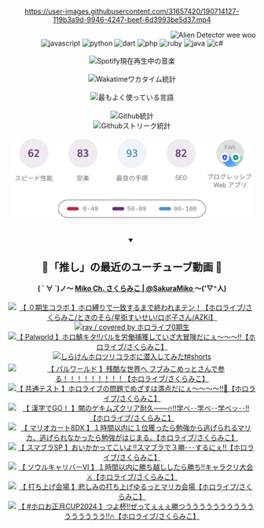 <!-- START: HERO IMAGE GIF ////////// ////////// ////////// -->
<!-- <img src="@/../assets/img/gaming/ghost-of-tsushima.gif" width="100%"  alt="nellyXinwei's Hero Gif Image"/> -->
<!-- END: HERO IMAGE GIF ////////// ////////// ////////// -->

<div align="center" >  
  
<!-- START:ワンピース 第1015話「ルフィはRED ROCを使う」 -->
<https://user-images.githubusercontent.com/31657420/190714127-119b3a9d-9946-4247-beef-6d3993be5d37.mp4>
<!-- END:ワンピース 第1015話「ルフィはRED ROCを使う」 -->

<!-- START:VISITOR COUNTER -->
<div width="100%" align="right">
<img src="https://komarev.com/ghpvc/?username=nellyXinwei&label=🛸&color=grey&style=for-the-badge&labelcolor=ffffff" alt="Alien Detector wee woo"/>
</div>
<!-- END:VISITOR COUNTER -->

<!-- START: PROGRAMMING LANGUAGES -->
<!-- 色彩 Color Scheme:
#961E3A, #8A0D42, #5A0640, #4F265E, #2B355A, #3E759B, #CC4246,
#BB2649, #AD1052, #700750, #633075, #364270, #4E92C2, #FF5357
Sauce: https://www.webcreatorbox.com/inspiration/pantone-2023
-->

<img src="https://img.shields.io/badge/javascript%20-%23BB2649.svg?&style=for-the-badge&logo=javascript&logoColor=white&labelColor=961E3A" alt="javascript"/>
<img src="https://img.shields.io/badge/python%20-%23AD1052.svg?&style=for-the-badge&logo=python&logoColor=white&labelColor=8A0D42" alt="python" />
<img src="https://img.shields.io/badge/dart%20-%23700750.svg?&style=for-the-badge&logo=dart&logoColor=white&labelColor=5A0640" alt="dart"/>
<img src="https://img.shields.io/badge/php%20-%23633075.svg?&style=for-the-badge&logo=php&logoColor=white&labelColor=4F265E" alt="php"/>
<img src="https://img.shields.io/badge/ruby%20-%23364270.svg?&style=for-the-badge&logo=ruby&logoColor=white&labelColor=2B355A" alt="ruby"/>
<img src="https://img.shields.io/badge/java%20-%234E92C2.svg?&style=for-the-badge&logo=openjdk&logoColor=white&labelColor=3E759B" alt="java"/>
<img src="https://img.shields.io/badge/c%23-%23FF5357.svg?style=for-the-badge&logo=c-sharp&logoColor=white&labelColor=CC4246" alt="c#"/>  
<!-- END: PROGRAMMING LANGUAGES -->

<br>
<br>

<!-- START: MUSIC STATUS -->
  <!-- <a href="https://newojima-gsrs-20220114.vercel.app/api/now-playing?open">
    <img src="https://newojima-gsrs-20220114.vercel.app/api/now-playing" alt="Spotify現在再生中の音楽">
  </a> -->
  <img src="https://newojima-grss-20230114.vercel.app/api/spotify?border_color=transparent" alt="Spotify現在再生中の音楽" width="280px">
<!-- END: MUSIC STATUS -->

<br>
<br>

<!-- START: GITHUB STATUS -->
<!-- 色彩 Color Scheme:  #BB2649, #AD1052, #700750, #633075 -->
<img align="center" src="https://newojima-grs-20230109.vercel.app/api/wakatime?username=newojima&layout=compact&langs_count=10&locale=ja&hide_title=false&title_color=fff&hide_border=true&text_color=fff&bg_color=BB2649,BB2649,633075,633075&hide=other,css,html,bash,xml,git%20config,makefile,properties,yaml,markdown,text,json,jsx" alt="Wakatimeワカタイム統計" width="500px"/>

<br>
<br>

<!-- 色彩 Color Scheme:  #633075, #364270, #4E92C2 -->
  <img align="center" src="https://newojima-grs-20230109.vercel.app/api/top-langs?username=newojima&layout=compact&text_color=fff&icon_color=fff&hide_border=true&&locale=ja&hide_title=false&title_color=fff&include_all_commits=true&card_width=445&langs_count=11&hide=c%23,powershell,shaderlab,hlsl,makefile,jupyter%20notebook,python,html,css,shell,batchfile,less,liquid,hack,scss&bg_color=4F265E,633075,4E92C2" alt="最もよく使っている言語" width="500px"/>

<br>
<br>

<!-- 色彩 Color Scheme:  #4E92C2, #FF5357 -->
  <img align="center" src="https://newojima-grs-20230109.vercel.app/api?username=newojima&rank_icon=github&show_icons=true&&locale=ja&title_color=fff&text_color=fff&icon_color=fff&hide_border=true&hide_title=false&count_private=true&include_all_commits=true&card_width=495&disable_animations=true&bg_color=4E92C2,4E92C2,FF5357" alt="Github統計" width="500px"/>

<br>

<img align="center" src="https://streak-stats.demolab.com?user=newojima&theme=dark&hide_border=true&locale=ja&ring=BB2649&stroke=222222&background=151515&sideLabels=BB2649&currStreakLabel=ffffff&border=BB2649&fire=FF5357&currStreakNum=ffffff&sideNums=FF5357&dates=ffffff" alt="Githubストリーク統計" width="500px"/>

<br>
<br>

  <img align="center" width="500px" src="@/../assets/img/page-insights.svg" alt="Githubページの洞察"/>
  
</div>
<!-- END: GITHUB STATUS -->

<br>
<br>

<div align="center">
<details open>
  <summary>

  </summary>

  <h2 align="center">🌸「推し」の最近のユーチューブ動画 🌸</h2>
  <h4>
  ( ´ ∀ `)ノ～ 
  <a href="https://www.youtube.com/@SakuraMiko">Miko Ch. さくらみこ | @SakuraMiko
  </a>
   ～('▽^人)
  </h4>

  <!-- BEGIN YOUTUBE-CARDS -->
<a href="https://www.youtube.com/watch?v=Ubrwo0zZaPE"><img src="https://ytcards.demolab.com/?id=Ubrwo0zZaPE&title=%E3%80%90+%EF%BC%90%E6%9C%9F%E7%94%9F%E3%82%B3%E3%83%A9%E3%83%9C+%E3%80%91%E3%83%9B%E3%83%AD%E7%B8%9B%E3%82%8A%E3%81%A7%E4%B8%80%E8%87%B4%E3%81%99%E3%82%8B%E3%81%BE%E3%81%A7%E7%B5%82%E3%82%8F%E3%82%8C%E3%81%BE%E3%83%86%E3%83%B3%EF%BC%81%E3%80%90%E3%83%9B%E3%83%AD%E3%83%A9%E3%82%A4%E3%83%96%2F%E3%81%95%E3%81%8F%E3%82%89%E3%81%BF%E3%81%93%2F%E3%81%A8%E3%81%8D%E3%81%AE%E3%81%9D%E3%82%89%2F%E6%98%9F%E8%A1%97%E3%81%99%E3%81%84%E3%81%9B%E3%81%84%2F%E3%83%AD%E3%83%9C%E5%AD%90%E3%81%95%E3%82%93%2FAZKi%E3%80%91&lang=ja&timestamp=1705842387&background_color=%230d1117&title_color=%23ffffff&stats_color=%23dedede&max_title_lines=1&width=187&border_radius=5&duration=3620" alt="【 ０期生コラボ 】ホロ縛りで一致するまで終われまテン！【ホロライブ/さくらみこ/ときのそら/星街すいせい/ロボ子さん/AZKi】" title="【 ０期生コラボ 】ホロ縛りで一致するまで終われまテン！【ホロライブ/さくらみこ/ときのそら/星街すいせい/ロボ子さん/AZKi】"></a>
<a href="https://www.youtube.com/watch?v=-Jth3Vp85tA"><img src="https://ytcards.demolab.com/?id=-Jth3Vp85tA&title=ray+%2F+covered+by+%E3%83%9B%E3%83%AD%E3%83%A9%E3%82%A4%E3%83%960%E6%9C%9F%E7%94%9F&lang=ja&timestamp=1705842009&background_color=%230d1117&title_color=%23ffffff&stats_color=%23dedede&max_title_lines=1&width=187&border_radius=5&duration=303" alt="ray / covered by ホロライブ0期生" title="ray / covered by ホロライブ0期生"></a>
<a href="https://www.youtube.com/watch?v=sJDZzW_GS7U"><img src="https://ytcards.demolab.com/?id=sJDZzW_GS7U&title=%E3%80%90+Palworld+%E3%80%91%E3%83%9B%E3%83%AD%E9%AF%96%E3%82%AD%E3%82%BF%E2%80%BC%E3%83%91%E3%83%AB%E3%82%92%E5%8A%B4%E5%83%8D%E6%8D%95%E7%8D%B2%E3%81%97%E3%81%A6%E3%81%84%E3%81%96%E5%A4%A7%E5%86%92%E9%99%BA%E3%81%A0%E3%81%AB%E3%81%87%EF%BD%9E%EF%BD%9E%EF%BD%9E%E2%80%BC%E3%80%90%E3%83%9B%E3%83%AD%E3%83%A9%E3%82%A4%E3%83%96%2F%E3%81%95%E3%81%8F%E3%82%89%E3%81%BF%E3%81%93%E3%80%91&lang=ja&timestamp=1705780321&background_color=%230d1117&title_color=%23ffffff&stats_color=%23dedede&max_title_lines=1&width=187&border_radius=5&duration=37501" alt="【 Palworld 】ホロ鯖キタ‼パルを労働捕獲していざ大冒険だにぇ～～～‼【ホロライブ/さくらみこ】" title="【 Palworld 】ホロ鯖キタ‼パルを労働捕獲していざ大冒険だにぇ～～～‼【ホロライブ/さくらみこ】"></a>
<a href="https://www.youtube.com/watch?v=nr-m1pCC37M"><img src="https://ytcards.demolab.com/?id=nr-m1pCC37M&title=%E3%81%97%E3%82%89%E3%81%91%E3%82%93%E3%83%9B%E3%83%AD%E3%83%84%E3%83%AA%E3%82%B3%E3%83%A9%E3%83%9C%E3%81%AB%E6%BD%9C%E5%85%A5%E3%81%97%E3%81%A6%E3%81%BF%E3%81%9F%E2%9D%97%EF%B8%8F%23shorts&lang=ja&timestamp=1705482038&background_color=%230d1117&title_color=%23ffffff&stats_color=%23dedede&max_title_lines=1&width=187&border_radius=5&duration=48" alt="しらけんホロツリコラボに潜入してみた❗️#shorts" title="しらけんホロツリコラボに潜入してみた❗️#shorts"></a>
<a href="https://www.youtube.com/watch?v=j20R83J_U2c"><img src="https://ytcards.demolab.com/?id=j20R83J_U2c&title=%E3%80%90+%E3%83%91%E3%83%AB%E3%83%AF%E3%83%BC%E3%83%AB%E3%83%89+%E3%80%91%E6%AE%8B%E9%85%B7%E3%81%AA%E4%B8%96%E7%95%8C%E3%81%B8+%E3%83%95%E3%83%96%E3%81%BF%E3%81%93%E3%82%81%E3%81%A3%E3%81%A8%E3%81%95%E3%82%93%E3%81%A7%E5%8F%82%E3%82%8B%EF%BC%81%EF%BC%81%EF%BC%81%EF%BC%81%EF%BC%81%EF%BC%81%EF%BC%81%EF%BC%81%EF%BC%81%E3%80%90%E3%83%9B%E3%83%AD%E3%83%A9%E3%82%A4%E3%83%96%2F%E3%81%95%E3%81%8F%E3%82%89%E3%81%BF%E3%81%93%E3%80%91&lang=ja&timestamp=1705438791&background_color=%230d1117&title_color=%23ffffff&stats_color=%23dedede&max_title_lines=1&width=187&border_radius=5&duration=22889" alt="【 パルワールド 】残酷な世界へ フブみこめっとさんで参る！！！！！！！！！【ホロライブ/さくらみこ】" title="【 パルワールド 】残酷な世界へ フブみこめっとさんで参る！！！！！！！！！【ホロライブ/さくらみこ】"></a>
<a href="https://www.youtube.com/watch?v=rIiU_tzlnoI"><img src="https://ytcards.demolab.com/?id=rIiU_tzlnoI&title=%E3%80%90+%E5%85%B1%E9%80%9A%E3%83%86%E3%82%B9%E3%83%88+%E3%80%91%E3%83%9B%E3%83%AD%E3%83%A9%E3%82%A4%E3%83%96%E3%81%AE%E5%95%8F%E9%A1%8C%E3%81%A7%E3%82%81%E3%81%96%E3%81%99%E3%81%AF%E6%BA%80%E7%82%B9%E3%81%A0%E3%81%AB%E3%81%87%EF%BD%9E%EF%BD%9E%EF%BD%9E%EF%BD%9E%E2%80%BC%F0%9F%93%9D%E3%80%90%E3%83%9B%E3%83%AD%E3%83%A9%E3%82%A4%E3%83%96%2F%E3%81%95%E3%81%8F%E3%82%89%E3%81%BF%E3%81%93%E3%80%91&lang=ja&timestamp=1705325246&background_color=%230d1117&title_color=%23ffffff&stats_color=%23dedede&max_title_lines=1&width=187&border_radius=5&duration=8220" alt="【 共通テスト 】ホロライブの問題でめざすは満点だにぇ～～～～‼📝【ホロライブ/さくらみこ】" title="【 共通テスト 】ホロライブの問題でめざすは満点だにぇ～～～～‼📝【ホロライブ/さくらみこ】"></a>
<a href="https://www.youtube.com/watch?v=IhFu4IiphqA"><img src="https://ytcards.demolab.com/?id=IhFu4IiphqA&title=%E3%80%90+%E6%BC%A2%E5%AD%97%E3%81%A7GO%EF%BC%81+%E3%80%91%E9%97%87%E3%81%AE%E3%82%B2%E3%82%AD%E3%83%A0%E3%82%BA%E3%82%AF%E3%83%AA%E3%82%A2%E8%80%90%E4%B9%85%E2%80%95%E2%80%95%F0%9F%94%A5%E2%80%BC%E5%AD%A6%E3%81%B9%EF%BD%A5%EF%BD%A5%E5%AD%A6%E3%81%B9%EF%BD%A5%EF%BD%A5%E5%AD%A6%E3%81%B9%E3%83%83%EF%BD%A5%EF%BD%A5%E2%80%BC%E3%80%90%E3%83%9B%E3%83%AD%E3%83%A9%E3%82%A4%E3%83%96%2F%E3%81%95%E3%81%8F%E3%82%89%E3%81%BF%E3%81%93%E3%80%91&lang=ja&timestamp=1705248506&background_color=%230d1117&title_color=%23ffffff&stats_color=%23dedede&max_title_lines=1&width=187&border_radius=5&duration=17418" alt="【 漢字でGO！ 】闇のゲキムズクリア耐久――🔥‼学べ･･学べ･･学べッ･･‼【ホロライブ/さくらみこ】" title="【 漢字でGO！ 】闇のゲキムズクリア耐久――🔥‼学べ･･学べ･･学べッ･･‼【ホロライブ/さくらみこ】"></a>
<a href="https://www.youtube.com/watch?v=RG3RNQsjzYQ"><img src="https://ytcards.demolab.com/?id=RG3RNQsjzYQ&title=%E3%80%90+%E3%83%9E%E3%83%AA%E3%82%AA%E3%82%AB%E3%83%BC%E3%83%888DX+%E3%80%91%EF%BC%91%E6%99%82%E9%96%93%E4%BB%A5%E5%86%85%E3%81%AB%EF%BC%91%E4%BD%8D%E7%8D%B2%E3%81%A3%E3%81%9F%E3%82%89%E5%8B%89%E5%BC%B7%E3%81%8B%E3%82%89%E9%80%83%E3%81%92%E3%82%89%E3%82%8C%E3%82%8B%E3%83%9E%E3%83%AA%E3%82%AB%E3%80%81%E9%80%83%E3%81%92%E3%82%89%E3%82%8C%E3%81%AA%E3%81%8B%E3%81%A3%E3%81%9F%E3%82%89%E5%8B%89%E5%BC%B7%E3%81%8C%E3%81%AF%E3%81%98%E3%81%BE%E3%82%8B%E3%80%82%E3%80%90%E3%83%9B%E3%83%AD%E3%83%A9%E3%82%A4%E3%83%96%2F%E3%81%95%E3%81%8F%E3%82%89%E3%81%BF%E3%81%93%E3%80%91&lang=ja&timestamp=1705230291&background_color=%230d1117&title_color=%23ffffff&stats_color=%23dedede&max_title_lines=1&width=187&border_radius=5&duration=3413" alt="【 マリオカート8DX 】１時間以内に１位獲ったら勉強から逃げられるマリカ、逃げられなかったら勉強がはじまる。【ホロライブ/さくらみこ】" title="【 マリオカート8DX 】１時間以内に１位獲ったら勉強から逃げられるマリカ、逃げられなかったら勉強がはじまる。【ホロライブ/さくらみこ】"></a>
<a href="https://www.youtube.com/watch?v=XRNFdzR1Y8I"><img src="https://ytcards.demolab.com/?id=XRNFdzR1Y8I&title=%E3%80%90+%E3%82%B9%E3%83%9E%E3%83%96%E3%83%A9SP+%E3%80%91%E3%81%8A%E3%81%84%E3%81%8B%E3%81%8B%E3%81%A3%E3%81%A6%E3%81%93%E3%81%84%E3%82%88%E2%80%BC%E3%82%B9%E3%83%9E%E3%83%96%E3%83%A9%E3%81%A7%EF%BC%93%E5%8B%9D%EF%BD%A5%EF%BD%A5%EF%BD%A5%E3%81%99%E3%82%8B%E3%81%AB%E3%81%87%E2%80%BC%E3%80%90%E3%83%9B%E3%83%AD%E3%83%A9%E3%82%A4%E3%83%96%2F%E3%81%95%E3%81%8F%E3%82%89%E3%81%BF%E3%81%93%E3%80%91&lang=ja&timestamp=1705067987&background_color=%230d1117&title_color=%23ffffff&stats_color=%23dedede&max_title_lines=1&width=187&border_radius=5&duration=9696" alt="【 スマブラSP 】おいかかってこいよ‼スマブラで３勝･･･するにぇ‼【ホロライブ/さくらみこ】" title="【 スマブラSP 】おいかかってこいよ‼スマブラで３勝･･･するにぇ‼【ホロライブ/さくらみこ】"></a>
<a href="https://www.youtube.com/watch?v=90Q9dt17xR4"><img src="https://ytcards.demolab.com/?id=90Q9dt17xR4&title=%E3%80%90+%E3%82%BD%E3%82%A6%E3%83%AB%E3%82%AD%E3%83%A3%E3%83%AA%E3%83%90%E3%83%BC%E2%85%A5+%E3%80%91%EF%BC%91%E6%99%82%E9%96%93%E4%BB%A5%E5%86%85%E3%81%AB%E5%8B%9D%E3%81%A1%E8%B6%8A%E3%81%97%E3%81%97%E3%81%9F%E3%82%89%E5%8B%9D%E3%81%A1%E2%80%BC%E3%82%AD%E3%83%A3%E3%83%A9%E3%82%AF%E3%83%AA%E5%A4%A7%E4%BC%9A%E2%9A%94%E3%80%90%E3%83%9B%E3%83%AD%E3%83%A9%E3%82%A4%E3%83%96%2F%E3%81%95%E3%81%8F%E3%82%89%E3%81%BF%E3%81%93%E3%80%91&lang=ja&timestamp=1704816145&background_color=%230d1117&title_color=%23ffffff&stats_color=%23dedede&max_title_lines=1&width=187&border_radius=5&duration=9371" alt="【 ソウルキャリバーⅥ 】１時間以内に勝ち越ししたら勝ち‼キャラクリ大会⚔【ホロライブ/さくらみこ】" title="【 ソウルキャリバーⅥ 】１時間以内に勝ち越ししたら勝ち‼キャラクリ大会⚔【ホロライブ/さくらみこ】"></a>
<a href="https://www.youtube.com/watch?v=Pr6Ex_NyzWA"><img src="https://ytcards.demolab.com/?id=Pr6Ex_NyzWA&title=%E3%80%90+%E6%89%93%E3%81%A1%E4%B8%8A%E3%81%92%E4%BC%9A%E5%A0%B4+%E3%80%91%E6%82%B2%E3%81%97%E3%81%BF%E3%81%AE%E6%89%93%E3%81%A1%E4%B8%8A%E3%81%92%E3%82%86%E3%82%8B%E3%81%A3%E3%81%A8%E3%83%9E%E3%83%AA%E3%82%AB%E4%BC%9A%E5%A0%B4%E3%80%90%E3%83%9B%E3%83%AD%E3%83%A9%E3%82%A4%E3%83%96%2F%E3%81%95%E3%81%8F%E3%82%89%E3%81%BF%E3%81%93%E3%80%91&lang=ja&timestamp=1704720521&background_color=%230d1117&title_color=%23ffffff&stats_color=%23dedede&max_title_lines=1&width=187&border_radius=5&duration=4769" alt="【 打ち上げ会場 】悲しみの打ち上げゆるっとマリカ会場【ホロライブ/さくらみこ】" title="【 打ち上げ会場 】悲しみの打ち上げゆるっとマリカ会場【ホロライブ/さくらみこ】"></a>
<a href="https://www.youtube.com/watch?v=1Ulk53XlIMM"><img src="https://ytcards.demolab.com/?id=1Ulk53XlIMM&title=%E3%80%90+%23%E3%83%9B%E3%83%AD%E3%81%8A%E6%AD%A3%E6%9C%88CUP2024+%E3%80%91%E3%81%A4%E3%82%88%E6%9D%AF%E2%80%BC%E3%81%9C%E3%81%A3%E3%81%A6%E3%81%87%E3%81%87%E3%81%87%E5%8B%9D%E3%81%A4%E3%81%86%E3%81%86%E3%81%86%E3%81%86%E3%81%86%E3%81%86%E3%81%86%E3%81%86%E3%81%86%E3%81%86%E3%81%86%E3%81%86%E3%81%86%E3%81%86%E3%81%86%E3%81%86%E2%80%BC%F0%9F%94%A5%E3%80%90%E3%83%9B%E3%83%AD%E3%83%A9%E3%82%A4%E3%83%96%2F%E3%81%95%E3%81%8F%E3%82%89%E3%81%BF%E3%81%93%E3%80%91&lang=ja&timestamp=1704714452&background_color=%230d1117&title_color=%23ffffff&stats_color=%23dedede&max_title_lines=1&width=187&border_radius=5&duration=3408" alt="【 #ホロお正月CUP2024 】つよ杯‼ぜってぇぇぇ勝つうううううううううううううううう‼🔥【ホロライブ/さくらみこ】" title="【 #ホロお正月CUP2024 】つよ杯‼ぜってぇぇぇ勝つうううううううううううううううう‼🔥【ホロライブ/さくらみこ】"></a>
<!-- END YOUTUBE-CARDS -->

</div>
  
</details>
